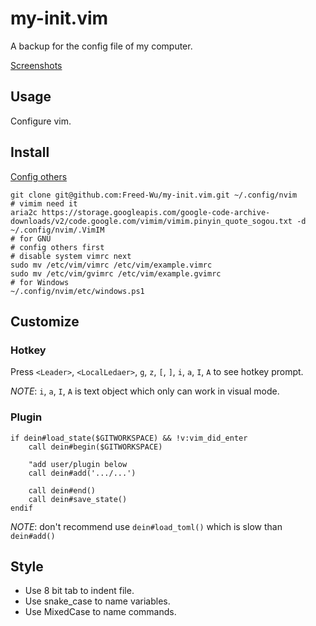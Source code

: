# my-init.vim
A backup for the config file of my computer.

[Screenshots](https://zhuanlan.zhihu.com/p/107065105)

## Usage ##

Configure vim.

## Install ##

[Config others](https://github.com/Freed-Wu/my-dotfiles.vim)

```{bash}
git clone git@github.com:Freed-Wu/my-init.vim.git ~/.config/nvim
# vimim need it
aria2c https://storage.googleapis.com/google-code-archive-downloads/v2/code.google.com/vimim/vimim.pinyin_quote_sogou.txt -d ~/.config/nvim/.VimIM
# for GNU
# config others first
# disable system vimrc next
sudo mv /etc/vim/vimrc /etc/vim/example.vimrc
sudo mv /etc/vim/gvimrc /etc/vim/example.gvimrc
# for Windows
~/.config/nvim/etc/windows.ps1
```

## Customize ##

### Hotkey ###

Press `<Leader>`, `<LocalLedaer>`, `g`, `z`, `[`, `]`, `i`, `a`, `I`, `A` to see
hotkey prompt.

*NOTE*: `i`, `a`, `I`, `A` is text object which only can work in visual mode.

### Plugin ###

```{vim}
if dein#load_state($GITWORKSPACE) && !v:vim_did_enter
	call dein#begin($GITWORKSPACE)

	"add user/plugin below
	call dein#add('.../...')

	call dein#end()
	call dein#save_state()
endif
```

*NOTE*: don't recommend use `dein#load_toml()` which is slow than `dein#add()`

## Style ##

- Use 8 bit tab to indent file.
- Use snake_case to name variables.
- Use MixedCase to name commands.

